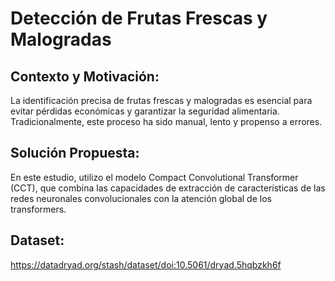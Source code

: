 # Detección de Frutas Frescas y Malogradas
## Contexto y Motivación: 
La identificación precisa de frutas frescas y malogradas es esencial para evitar pérdidas económicas y garantizar la seguridad alimentaria. Tradicionalmente, este proceso ha sido manual, lento y propenso a errores.
## Solución Propuesta: 
En este estudio, utilizo el modelo Compact Convolutional Transformer (CCT), que combina las capacidades de extracción de características de las redes neuronales convolucionales con la atención global de los transformers.
## Dataset: 
https://datadryad.org/stash/dataset/doi:10.5061/dryad.5hqbzkh6f
